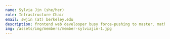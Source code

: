 ```yaml
---
name: Sylvia Jin (she/her)
role: Infrastructure Chair
email: swjin (at) berkeley.edu
description: frontend web develooper busy force-pushing to master. math major who has infiltrated this club
img: /assets/img/members/member-sylviajin-1.jpg
---
```

